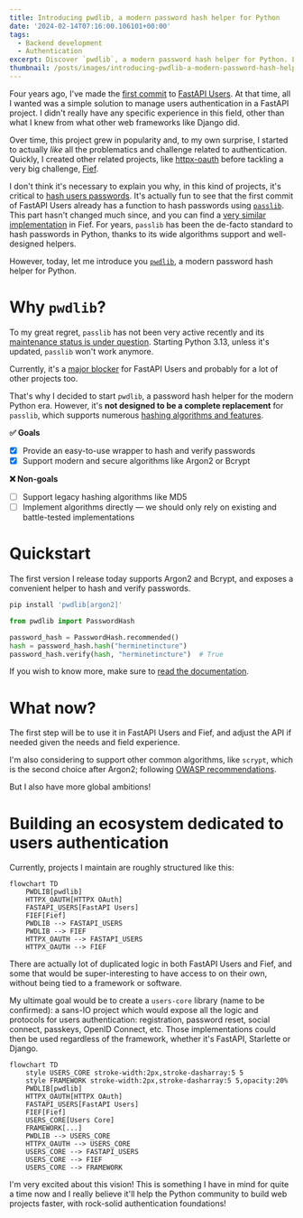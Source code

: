 ```yaml
---
title: Introducing pwdlib, a modern password hash helper for Python
date: '2024-02-14T07:16:00.106101+00:00'
tags:
  - Backend development
  - Authentication
excerpt: Discover `pwdlib`, a modern password hash helper for Python. Learn about its goals, quickstart guide, and the vision for building a comprehensive ecosystem dedicated to user authentication.
thumbnail: /posts/images/introducing-pwdlib-a-modern-password-hash-helper-for-python/thumbnail.svg
---
```


Four years ago, I've made the [first commit](https://github.com/fastapi-users/fastapi-users/commit/4e0b0f6f7d58b55fade54fceea74d2aaa867a17e) to [FastAPI Users](https://github.com/fastapi-users/fastapi-users). At that time, all I wanted was a simple solution to manage users authentication in a FastAPI project. I didn't really have any specific experience in this field, other than what I knew from what other web frameworks like Django did.

Over time, this project grew in popularity and, to my own surprise, I started to actually *like* all the problematics and challenge related to authentication. Quickly, I created other related projects, like [httpx-oauth](https://github.com/frankie567/httpx-oauth) before tackling a very big challenge, [Fief](https://www.fief.dev/).

I don't think it's necessary to explain you why, in this kind of projects, it's critical to [hash users passwords](https://cheatsheetseries.owasp.org/cheatsheets/Password_Storage_Cheat_Sheet.html#background). It's actually fun to see that the first commit of FastAPI Users already has a function to hash passwords using [`passlib`](https://foss.heptapod.net/python-libs/passlib).
This part hasn't changed much since, and you can find a [very similar impIementation](https://github.com/fief-dev/fief/blob/8bd6666f9c492b107f72762e88263d2bb7de2e92/fief/crypto/password.py) in Fief. For years, `passlib` has been the de-facto standard to hash passwords in Python, thanks to its wide algorithms support and well-designed helpers.

However, today, let me introduce you [`pwdlib`](https://github.com/frankie567/pwdlib), a modern password hash helper for Python.

# Why `pwdlib`?

To my great regret, `passlib` has not been very active recently and its [maintenance status is under question](https://foss.heptapod.net/python-libs/passlib/-/issues/187). Starting Python 3.13, unless it's updated, `passlib` won't work anymore.

Currently, it's a [major blocker](https://github.com/fastapi-users/fastapi-users/issues/1325) for FastAPI Users and probably for a lot of other projects too.

That's why I decided to start `pwdlib`, a password hash helper for the modern Python era. However, it's **not designed to be a complete replacement** for `passlib`, which supports numerous [hashing algorithms and features](https://passlib.readthedocs.io/en/stable/lib/index.html).

**✅ Goals**

- [x] Provide an easy-to-use wrapper to hash and verify passwords
- [x] Support modern and secure algorithms like Argon2 or Bcrypt

**❌ Non-goals**

- [ ] Support legacy hashing algorithms like MD5
- [ ] Implement algorithms directly — we should only rely on existing and battle-tested implementations

# Quickstart

The first version I release today supports Argon2 and Bcrypt, and exposes a convenient helper to hash and verify passwords.

```sh
pip install 'pwdlib[argon2]'
```

```py
from pwdlib import PasswordHash

password_hash = PasswordHash.recommended()
hash = password_hash.hash("herminetincture")
password_hash.verify(hash, "herminetincture")  # True
```

If you wish to know more, make sure to [read the documentation](https://frankie567.github.io/pwdlib/).

#	What now?

The first step will be to use it in FastAPI Users and Fief, and adjust the API if needed given the needs and field experience.

I'm also considering to support other common algorithms, like `scrypt`, which is the second choice after Argon2; following [OWASP recommendations](https://cheatsheetseries.owasp.org/cheatsheets/Password_Storage_Cheat_Sheet.html#introduction).

But I also have more global ambitions!

# Building an ecosystem dedicated to users authentication

Currently, projects I maintain are roughly structured like this:

```mermaid
flowchart TD
    PWDLIB[pwdlib]
    HTTPX_OAUTH[HTTPX OAuth]
    FASTAPI_USERS[FastAPI Users]
    FIEF[Fief]
    PWDLIB --> FASTAPI_USERS
    PWDLIB --> FIEF
    HTTPX_OAUTH --> FASTAPI_USERS
    HTTPX_OAUTH --> FIEF
```

There are actually lot of duplicated logic in both FastAPI Users and Fief, and some that would be super-interesting to have access to on their own, without being tied to a framework or software.

My ultimate goal would be to create a `users-core` library (name to be confirmed): a sans-IO project which would expose all the logic and protocols for users authentication: registration, password reset, social connect, passkeys, OpenID Connect, etc. Those implementations could then be used regardless of the framework, whether it's FastAPI, Starlette or Django.

```mermaid
flowchart TD
    style USERS_CORE stroke-width:2px,stroke-dasharray:5 5
    style FRAMEWORK stroke-width:2px,stroke-dasharray:5 5,opacity:20%
    PWDLIB[pwdlib]
    HTTPX_OAUTH[HTTPX OAuth]
    FASTAPI_USERS[FastAPI Users]
    FIEF[Fief]
    USERS_CORE[Users Core]
    FRAMEWORK[...]
    PWDLIB --> USERS_CORE
    HTTPX_OAUTH --> USERS_CORE
    USERS_CORE --> FASTAPI_USERS
    USERS_CORE --> FIEF
    USERS_CORE --> FRAMEWORK
```

I'm very excited about this vision! This is something I have in mind for quite a time now and I really believe it'll help the Python community to build web projects faster, with rock-solid authentication foundations!
